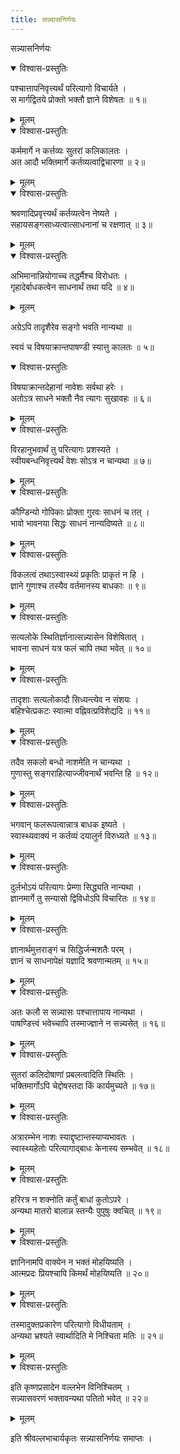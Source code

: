```yaml
---
title: सन्न्यासनिर्णयः
---
```

  
 सन्न्यासनिर्णयः

<details open><summary>विश्वास-प्रस्तुतिः</summary>

पश्चात्तापनिवृत्त्यर्थं परित्यागो विचार्यते ।  
स मार्गद्वितये प्रोक्तो भक्तौ ज्ञाने विशेषतः ॥ १॥
</details>

<details><summary>मूलम्</summary>

पश्चात्तापनिवृत्त्यर्थं परित्यागो विचार्यते ।  
स मार्गद्वितये प्रोक्तो भक्तौ ज्ञाने विशेषतः ॥ १॥
</details>

<details open><summary>विश्वास-प्रस्तुतिः</summary>

कर्ममार्गे न कर्त्तव्यः सुतरां कलिकालतः ।  
अत आदौ भक्तिमार्गे कर्तव्यत्वाद्विचारणा ॥ २॥
</details>

<details><summary>मूलम्</summary>

कर्ममार्गे न कर्त्तव्यः सुतरां कलिकालतः ।  
अत आदौ भक्तिमार्गे कर्तव्यत्वाद्विचारणा ॥ २॥
</details>

<details open><summary>विश्वास-प्रस्तुतिः</summary>

श्रवणादिप्रवृत्त्यर्थं कर्तव्यत्वेन नेष्यते ।  
सहायसङ्गसाध्यत्वात्साधनानां च रक्षणात् ॥ ३॥
</details>

<details><summary>मूलम्</summary>

श्रवणादिप्रवृत्त्यर्थं कर्तव्यत्वेन नेष्यते ।  
सहायसङ्गसाध्यत्वात्साधनानां च रक्षणात् ॥ ३॥
</details>

<details open><summary>विश्वास-प्रस्तुतिः</summary>

अभिमानान्नियोगाच्च तद्धर्मैश्च विरोधतः ।  
गृहादेर्बाधकत्वेन साधनार्थं तथा यदि ॥ ४॥
</details>

<details><summary>मूलम्</summary>

अभिमानान्नियोगाच्च तद्धर्मैश्च विरोधतः ।  
गृहादेर्बाधकत्वेन साधनार्थं तथा यदि ॥ ४॥
</details>  
  
अग्रेऽपि तादृशैरेव सङ्गो भवति नान्यथा ॥  
  
स्वयं च विषयाक्रान्तपाषण्डी स्यात्तु कालतः ॥ ५॥

<details open><summary>विश्वास-प्रस्तुतिः</summary>

विषयाक्रान्तदेहानां नावेशः सर्वथा हरेः ।  
अतोऽत्र साधने भक्तौ नैव त्यागः सुखावहः ॥ ६॥
</details>

<details><summary>मूलम्</summary>

विषयाक्रान्तदेहानां नावेशः सर्वथा हरेः ।  
अतोऽत्र साधने भक्तौ नैव त्यागः सुखावहः ॥ ६॥
</details>

<details open><summary>विश्वास-प्रस्तुतिः</summary>

विरहानुभवार्थं तु परित्यागः प्रशस्यते ।  
स्वीयबन्धनिवृत्त्यर्थं वेशः सोऽत्र न चान्यथा ॥ ७॥
</details>

<details><summary>मूलम्</summary>

विरहानुभवार्थं तु परित्यागः प्रशस्यते ।  
स्वीयबन्धनिवृत्त्यर्थं वेशः सोऽत्र न चान्यथा ॥ ७॥
</details>

<details open><summary>विश्वास-प्रस्तुतिः</summary>

कौण्डिन्यो गोपिकाः प्रोक्ता गुरवः साधनं च तत् ।  
भावो भावनया सिद्धः साधनं नान्यदिष्यते ॥ ८॥
</details>

<details><summary>मूलम्</summary>

कौण्डिन्यो गोपिकाः प्रोक्ता गुरवः साधनं च तत् ।  
भावो भावनया सिद्धः साधनं नान्यदिष्यते ॥ ८॥
</details>

<details open><summary>विश्वास-प्रस्तुतिः</summary>

विकलत्वं तथाऽस्वास्थ्यं प्रकृतिः प्राकृतं न हि ।  
ज्ञाने गुणाश्च तस्यैव वर्तमानस्य बाधकाः ॥ ९॥
</details>

<details><summary>मूलम्</summary>

विकलत्वं तथाऽस्वास्थ्यं प्रकृतिः प्राकृतं न हि ।  
ज्ञाने गुणाश्च तस्यैव वर्तमानस्य बाधकाः ॥ ९॥
</details>

<details open><summary>विश्वास-प्रस्तुतिः</summary>

सत्यलोके स्थितिर्ज्ञानात्सन्न्यासेन विशेषितात् ।  
भावना साधनं यत्र फलं चापि तथा भवेत् ॥ १०॥
</details>

<details><summary>मूलम्</summary>

सत्यलोके स्थितिर्ज्ञानात्सन्न्यासेन विशेषितात् ।  
भावना साधनं यत्र फलं चापि तथा भवेत् ॥ १०॥
</details>

<details open><summary>विश्वास-प्रस्तुतिः</summary>

तादृशाः सत्यलोकादौ सिध्यन्त्येव न संशयः ।  
बहिश्चेत्प्रकटः स्वात्मा वह्निवत्प्रविशेद्यदि ॥ ११॥
</details>

<details><summary>मूलम्</summary>

तादृशाः सत्यलोकादौ सिध्यन्त्येव न संशयः ।  
बहिश्चेत्प्रकटः स्वात्मा वह्निवत्प्रविशेद्यदि ॥ ११॥
</details>

<details open><summary>विश्वास-प्रस्तुतिः</summary>

तदैव सकलो बन्धो नाशमेति न चान्यथा ।  
गुणास्तु सङ्गराहित्याज्जीवनार्थं भवन्ति हि ॥ १२॥
</details>

<details><summary>मूलम्</summary>

तदैव सकलो बन्धो नाशमेति न चान्यथा ।  
गुणास्तु सङ्गराहित्याज्जीवनार्थं भवन्ति हि ॥ १२॥
</details>

<details open><summary>विश्वास-प्रस्तुतिः</summary>

भगवान् फलरूपत्वान्नात्र बाधक इष्यते ।  
स्वास्थ्यवाक्यं न कर्तव्यं दयालुर्न विरुध्यते ॥ १३॥
</details>

<details><summary>मूलम्</summary>

भगवान् फलरूपत्वान्नात्र बाधक इष्यते ।  
स्वास्थ्यवाक्यं न कर्तव्यं दयालुर्न विरुध्यते ॥ १३॥
</details>

<details open><summary>विश्वास-प्रस्तुतिः</summary>

दुर्लभोऽयं परित्यागः प्रेम्णा सिद्ध्यति नान्यथा ।  
ज्ञानमार्गे तु सन्यासो द्विविधोऽपि विचारितः ॥ १४॥
</details>

<details><summary>मूलम्</summary>

दुर्लभोऽयं परित्यागः प्रेम्णा सिद्ध्यति नान्यथा ।  
ज्ञानमार्गे तु सन्यासो द्विविधोऽपि विचारितः ॥ १४॥
</details>

<details open><summary>विश्वास-प्रस्तुतिः</summary>

ज्ञानार्थमुत्तराङ्गं च सिद्धिर्जन्मशतैः परम् ।  
ज्ञानं च साधनापेक्षं यज्ञादि श्रवणान्मतम् ॥ १५॥
</details>

<details><summary>मूलम्</summary>

ज्ञानार्थमुत्तराङ्गं च सिद्धिर्जन्मशतैः परम् ।  
ज्ञानं च साधनापेक्षं यज्ञादि श्रवणान्मतम् ॥ १५॥
</details>

<details open><summary>विश्वास-प्रस्तुतिः</summary>

अतः कलौ स सन्न्यासः पश्चात्तापाय नान्यथा ।  
पाषण्डित्त्वं भवेच्चापि तस्माज्ज्ञाने न सन्न्यसेत् ॥ १६॥
</details>

<details><summary>मूलम्</summary>

अतः कलौ स सन्न्यासः पश्चात्तापाय नान्यथा ।  
पाषण्डित्त्वं भवेच्चापि तस्माज्ज्ञाने न सन्न्यसेत् ॥ १६॥
</details>

<details open><summary>विश्वास-प्रस्तुतिः</summary>

सुतरां कलिदोषाणां प्रबलत्वादिति स्थितिः ।  
भक्तिमार्गोऽपि चेद्दोषस्तदा किं कार्यमुच्यते ॥ १७॥
</details>

<details><summary>मूलम्</summary>

सुतरां कलिदोषाणां प्रबलत्वादिति स्थितिः ।  
भक्तिमार्गोऽपि चेद्दोषस्तदा किं कार्यमुच्यते ॥ १७॥
</details>

<details open><summary>विश्वास-प्रस्तुतिः</summary>

अत्रारम्भेन नाशः स्याद्दृष्टान्तस्याप्यभावतः ।  
स्वास्थ्यहेतोः परित्यागाद्बाधः केनास्य सम्भवेत् ॥ १८॥
</details>

<details><summary>मूलम्</summary>

अत्रारम्भेन नाशः स्याद्दृष्टान्तस्याप्यभावतः ।  
स्वास्थ्यहेतोः परित्यागाद्बाधः केनास्य सम्भवेत् ॥ १८॥
</details>

<details open><summary>विश्वास-प्रस्तुतिः</summary>

हरिरत्र न शक्नोति कर्तुं बाधां कुतोऽपरे ।  
अन्यथा मातरो बालान्न स्तन्यैः पुपुषुः क्वचित् ॥ १९॥
</details>

<details><summary>मूलम्</summary>

हरिरत्र न शक्नोति कर्तुं बाधां कुतोऽपरे ।  
अन्यथा मातरो बालान्न स्तन्यैः पुपुषुः क्वचित् ॥ १९॥
</details>

<details open><summary>विश्वास-प्रस्तुतिः</summary>

ज्ञानिनामपि वाक्येन न भक्तं मोहयिष्यति ।  
आत्मप्रदः प्रियश्चापि किमर्थं मोहयिष्यति ॥ २०॥
</details>

<details><summary>मूलम्</summary>

ज्ञानिनामपि वाक्येन न भक्तं मोहयिष्यति ।  
आत्मप्रदः प्रियश्चापि किमर्थं मोहयिष्यति ॥ २०॥
</details>

<details open><summary>विश्वास-प्रस्तुतिः</summary>

तस्मादुक्तप्रकारेण परित्यागो विधीयताम् ।  
अन्यथा भ्रश्यते स्वार्थादिति मे निश्चिता मतिः ॥ २१॥
</details>

<details><summary>मूलम्</summary>

तस्मादुक्तप्रकारेण परित्यागो विधीयताम् ।  
अन्यथा भ्रश्यते स्वार्थादिति मे निश्चिता मतिः ॥ २१॥
</details>

<details open><summary>विश्वास-प्रस्तुतिः</summary>

इति कृष्णप्रसादेन वल्लभेन विनिश्चितम् ।  
सन्न्यासवरणं भक्तावन्यथा पतितो भवेत् ॥ २२॥
</details>

<details><summary>मूलम्</summary>

इति कृष्णप्रसादेन वल्लभेन विनिश्चितम् ।  
सन्न्यासवरणं भक्तावन्यथा पतितो भवेत् ॥ २२॥
</details>  
  
इति श्रीवल्लभाचार्यकृतः सन्न्यासनिर्णयः समाप्तः ।  
  
  

  
